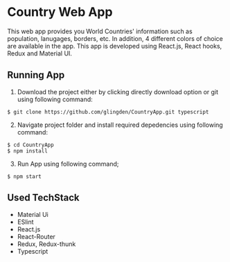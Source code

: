 # Country Web App 
This web app provides you World Countries' information such as population, lanugages, borders, etc. In addition, 4 different colors of choice are available in the app.  This app is developed using React.js, React hooks, Redux and Material UI.


## Running App 

1. Download the project either by clicking directly download option or git using following command:
```
$ git clone https://github.com/glingden/CountryApp.git typescript
```

2. Navigate project folder and install required depedencies using following command:
  ```
  $ cd CountryApp
  $ npm install
  ```
3. Run App using following command;
  ```
  $ npm start
  ```


## Used TechStack
<ul>
  <li>Material Ui</li>
  <li>ESlint</li>
  <li>React.js</li>
  <li>React-Router</li>
  <li>Redux, Redux-thunk</li>
  <li>Typescript</li>
</ul>

